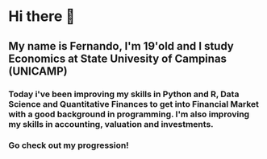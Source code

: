 # Hi there 👋
## My name is Fernando, I'm 19'old and I study Economics at State Univesity of Campinas (UNICAMP)
### Today i've been improving my skills in Python and R, Data Science and Quantitative Finances to get into Financial Market with a good background in programming. I'm also improving my skills in accounting, valuation and investments.
### Go check out my progression!
